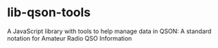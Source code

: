 # lib-qson-tools

A JavaScript library with tools to help manage data in QSON: A standard notation for Amateur Radio QSO Information
